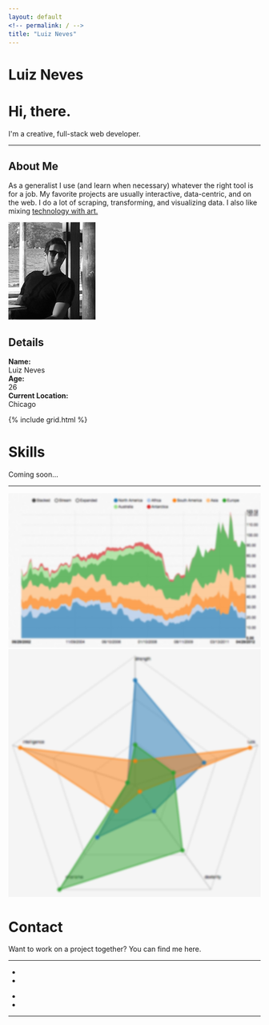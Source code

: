 ```yaml
---
layout: default
<!-- permalink: / -->
title: "Luiz Neves"
--- 
```

<!-- <h1>Main Page</h1> -->

<div class="top">
  <div class="name"> 
    <h1>Luiz Neves</h1>
  </div>
  <a class="arrow" href="#About"><span class="glyphyicon"></span></a>
</div>
<div id="mainPage" class="inner-wrapper">
  <div id="About" class="container">
    <div  class="info section">
      <h1>Hi, there.</h1>
      <p class="teaser">I'm a creative, full-stack web developer.</p>
      <hr>
      <div class="text">
        <h2>About Me</h2>
        <p>As a generalist I use (and learn when necessary) whatever the right tool is for a job. My favorite projects are usually interactive, data-centric, and on the web. I do a lot of scraping, transforming, and visualizing data. I also like mixing <a href="http://codepen.io/Luiz-N/pen/QwKPOM" target="_blank">technology with art.</a></p>
      </div>
      <div class="image">
        <img src="images/me.png" alt="">
      </div> 
      <div class="details">
        <h2>Details</h2>
        <p>
        <strong>Name:</strong><br>
        Luiz Neves<br>
        <strong>Age:</strong><br>
        26<br>
        <strong>Current Location:</strong><br>
        Chicago   </p>
      </div>
    </div>
  </div> 
  <div  id="Projects" class="container">
    {% include grid.html %}
  </div>

  <div id="Skills" class="container">
    <div class="skills section">
      <h1>Skills</h1>
      <p class="teaser">Coming soon...</p>
      <hr>
      <div class="images">
        <img src="images/stackedChart.png" alt="">
        <img src="images/radarChart.png" alt="">
      </div>
    </div>
  </div>
  <div id="Contact" class="container">
    <div class="contact section">
      <h1>Contact</h1>
      <p class="teaser">Want to work on a project together? You can find me here.</p>
      <hr>
      <div class="links clearfix">
        <div class="col1">
          <ul class="no-bullets">
            <li>
              <a href="http://twitter.com/hey_luiz" target="_blank">
                <span class="icon icon-twitter"></span></a>
            </li>
            <li>
              <a href="http://linkedin.com/in/luizneves7/" target="_blank">
                <span class="icon icon-linkedin"></span></a>
            </li>
          </ul>
        </div>
        <div class="col2">
          <ul class="no-bullets">
            <li>
              <a href="https://github.com/Luiz-N" target="_blank">
                <span class="icon icon-github"></span>
                </a>
            </li>
            <li>
              <a href="mailto:email@luizneves.com">
                <span class="icon icon-email"></span>
                <span style=""></span>
              </a>
            </li>
          </ul>
        </div>
      </div>
      <hr>
    </div>
  </div>
</div>


<!-- <iframe src='http://koalastothemax.com' frameborder="0"></iframe> -->

<!-- <div class="tiles">
{% for post in site.posts %}
  {% include post-grid.html %}
{% endfor %}
</div>  --> 
